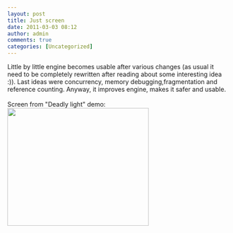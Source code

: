 ```yaml
---
layout: post
title: Just screen
date: 2011-03-03 08:12
author: admin
comments: true
categories: [Uncategorized]
---
```

Little by little engine becomes usable after various changes (as usual it need to be completely rewritten after reading about some interesting idea :)). Last ideas were concurrency, memory debugging,fragmentation and reference counting. Anyway, it improves engine, makes it safer and usable.<br /> <br />  Screen from "Deadly light" demo: <a onblur="try {parent.deselectBloggerImageGracefully();} catch(e) {}" href="http://3.bp.blogspot.com/-3d8-iJzS8zk/TW9TdPJFIJI/AAAAAAAABGo/WU1rwarO2qQ/s1600/editor_deadly_light.jpg"><img style="cursor:pointer; cursor:hand;width: 320px; height: 267px;" src="http://3.bp.blogspot.com/-3d8-iJzS8zk/TW9TdPJFIJI/AAAAAAAABGo/WU1rwarO2qQ/s320/editor_deadly_light.jpg" border="0" alt="" id="BLOGGER_PHOTO_ID_5579770225081262226" /></a>
